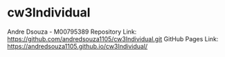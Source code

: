 # cw3Individual
Andre Dsouza - M00795389
Repository Link: https://github.com/andredsouza1105/cw3Individual.git
GitHub Pages Link: https://andredsouza1105.github.io/cw3Individual/
